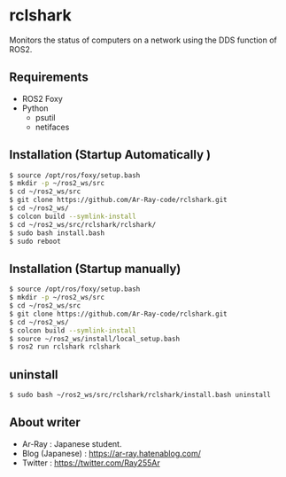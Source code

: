 # rclshark

Monitors the status of computers on a network using the DDS function of ROS2.

## Requirements

- ROS2 Foxy
- Python
  - psutil
  - netifaces

## Installation (Startup Automatically )

```bash
$ source /opt/ros/foxy/setup.bash
$ mkdir -p ~/ros2_ws/src
$ cd ~/ros2_ws/src
$ git clone https://github.com/Ar-Ray-code/rclshark.git
$ cd ~/ros2_ws/
$ colcon build --symlink-install
$ cd ~/ros2_ws/src/rclshark/rclshark/
$ sudo bash install.bash
$ sudo reboot
```

## Installation (Startup manually)

```bash
$ source /opt/ros/foxy/setup.bash
$ mkdir -p ~/ros2_ws/src
$ cd ~/ros2_ws/src
$ git clone https://github.com/Ar-Ray-code/rclshark.git
$ cd ~/ros2_ws/
$ colcon build --symlink-install
$ source ~/ros2_ws/install/local_setup.bash
$ ros2 run rclshark rclshark
```

## uninstall

```bash
$ sudo bash ~/ros2_ws/src/rclshark/rclshark/install.bash uninstall
```

## About writer

- Ar-Ray : Japanese student.
- Blog (Japanese) : https://ar-ray.hatenablog.com/
- Twitter : https://twitter.com/Ray255Ar

